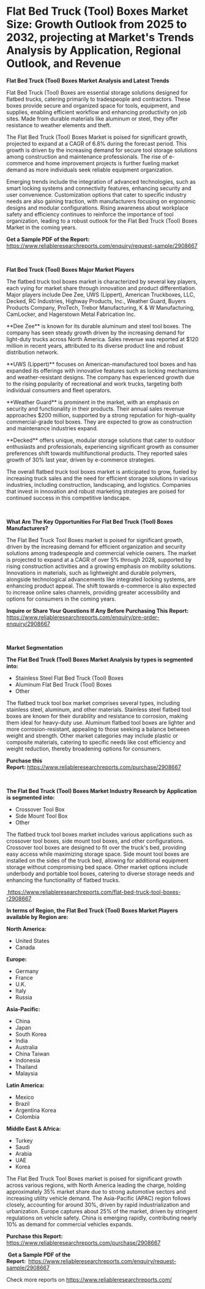 <p><h1>Flat Bed Truck (Tool) Boxes Market Size: Growth Outlook from 2025 to 2032, projecting at Market's Trends Analysis by Application, Regional Outlook, and Revenue</h1></p><p><strong>Flat Bed Truck (Tool) Boxes Market Analysis and Latest Trends</strong></p>
<p><p>Flat Bed Truck (Tool) Boxes are essential storage solutions designed for flatbed trucks, catering primarily to tradespeople and contractors. These boxes provide secure and organized space for tools, equipment, and supplies, enabling efficient workflow and enhancing productivity on job sites. Made from durable materials like aluminum or steel, they offer resistance to weather elements and theft.</p><p>The Flat Bed Truck (Tool) Boxes Market is poised for significant growth, projected to expand at a CAGR of 6.8% during the forecast period. This growth is driven by the increasing demand for secure tool storage solutions among construction and maintenance professionals. The rise of e-commerce and home improvement projects is further fueling market demand as more individuals seek reliable equipment organization.</p><p>Emerging trends include the integration of advanced technologies, such as smart locking systems and connectivity features, enhancing security and user convenience. Customization options that cater to specific industry needs are also gaining traction, with manufacturers focusing on ergonomic designs and modular configurations. Rising awareness about workplace safety and efficiency continues to reinforce the importance of tool organization, leading to a robust outlook for the Flat Bed Truck (Tool) Boxes Market in the coming years.</p></p>
<p><strong>Get a Sample PDF of the Report:&nbsp;</strong> <a href="https://www.reliableresearchreports.com/enquiry/request-sample/2908667?utm_campaign=2745&utm_medium=2&utm_source=Github&utm_content=ia&utm_term=12032025&utm_id=flat-bed-truck-tool-boxes">https://www.reliableresearchreports.com/enquiry/request-sample/2908667</a></p>
<p>&nbsp;</p>
<p><strong>Flat Bed Truck (Tool) Boxes Major Market Players</strong></p>
<p><p>The flatbed truck tool boxes market is characterized by several key players, each vying for market share through innovation and product differentiation. Major players include Dee Zee, UWS (Lippert), American Truckboxes, LLC, Decked, RC Industries, Highway Products, Inc., Weather Guard, Buyers Products Company, ProTech, Trebor Manufacturing, K & W Manufacturing, CamLocker, and Hagerstown Metal Fabrication Inc.</p><p>**Dee Zee** is known for its durable aluminum and steel tool boxes. The company has seen steady growth driven by the increasing demand for light-duty trucks across North America. Sales revenue was reported at $120 million in recent years, attributed to its diverse product line and robust distribution network. </p><p>**UWS (Lippert)** focuses on American-manufactured tool boxes and has expanded its offerings with innovative features such as locking mechanisms and weather-resistant designs. The company has experienced growth due to the rising popularity of recreational and work trucks, targeting both individual consumers and fleet operators.</p><p>**Weather Guard** is prominent in the market, with an emphasis on security and functionality in their products. Their annual sales revenue approaches $200 million, supported by a strong reputation for high-quality commercial-grade tool boxes. They are expected to grow as construction and maintenance industries expand.</p><p>**Decked** offers unique, modular storage solutions that cater to outdoor enthusiasts and professionals, experiencing significant growth as consumer preferences shift towards multifunctional products. They reported sales growth of 30% last year, driven by e-commerce strategies.</p><p>The overall flatbed truck tool boxes market is anticipated to grow, fueled by increasing truck sales and the need for efficient storage solutions in various industries, including construction, landscaping, and logistics. Companies that invest in innovation and robust marketing strategies are poised for continued success in this competitive landscape.</p></p>
<p>&nbsp;</p>
<p><strong>What Are The Key Opportunities For Flat Bed Truck (Tool) Boxes Manufacturers?</strong></p>
<p><p>The Flat Bed Truck Tool Boxes market is poised for significant growth, driven by the increasing demand for efficient organization and security solutions among tradespeople and commercial vehicle owners. The market is projected to expand at a CAGR of over 5% through 2028, supported by rising construction activities and a growing emphasis on mobility solutions. Innovations in materials, such as lightweight and durable polymers, alongside technological advancements like integrated locking systems, are enhancing product appeal. The shift towards e-commerce is also expected to increase online sales channels, providing greater accessibility and options for consumers in the coming years.</p></p>
<p><strong>Inquire or Share Your Questions If Any Before Purchasing This Report:</strong> <a href="https://www.reliableresearchreports.com/enquiry/pre-order-enquiry/2908667?utm_campaign=2745&utm_medium=2&utm_source=Github&utm_content=ia&utm_term=12032025&utm_id=flat-bed-truck-tool-boxes">https://www.reliableresearchreports.com/enquiry/pre-order-enquiry/2908667</a></p>
<p>&nbsp;</p>
<p><strong>Market Segmentation</strong></p>
<p><strong>The Flat Bed Truck (Tool) Boxes Market Analysis by types is segmented into:</strong></p>
<p><ul><li>Stainless Steel Flat Bed Truck (Tool) Boxes</li><li>Aluminum Flat Bed Truck (Tool) Boxes</li><li>Other</li></ul></p>
<p><p>The flatbed truck tool box market comprises several types, including stainless steel, aluminum, and other materials. Stainless steel flatbed tool boxes are known for their durability and resistance to corrosion, making them ideal for heavy-duty use. Aluminum flatbed tool boxes are lighter and more corrosion-resistant, appealing to those seeking a balance between weight and strength. Other market categories may include plastic or composite materials, catering to specific needs like cost efficiency and weight reduction, thereby broadening options for consumers.</p></p>
<p><strong>Purchase this Report:&nbsp;</strong><a href="https://www.reliableresearchreports.com/purchase/2908667?utm_campaign=2745&utm_medium=2&utm_source=Github&utm_content=ia&utm_term=12032025&utm_id=flat-bed-truck-tool-boxes">https://www.reliableresearchreports.com/purchase/2908667</a></p>
<p>&nbsp;</p>
<p><strong>The Flat Bed Truck (Tool) Boxes Market Industry Research by Application is segmented into:</strong></p>
<p><ul><li>Crossover Tool Box</li><li>Side Mount Tool Box</li><li>Other</li></ul></p>
<p><p>The flatbed truck tool boxes market includes various applications such as crossover tool boxes, side mount tool boxes, and other configurations. Crossover tool boxes are designed to fit over the truck's bed, providing easy access while maximizing storage space. Side mount tool boxes are installed on the sides of the truck bed, allowing for additional equipment storage without compromising bed space. Other market options include underbody and portable tool boxes, catering to diverse storage needs and enhancing the functionality of flatbed trucks.</p></p>
<p><a href="https://www.reliableresearchreports.com/flat-bed-truck-tool-boxes-r2908667?utm_campaign=2745&utm_medium=2&utm_source=Github&utm_content=ia&utm_term=12032025&utm_id=flat-bed-truck-tool-boxes">&nbsp;https://www.reliableresearchreports.com/flat-bed-truck-tool-boxes-r2908667</a></p>
<p><strong>In terms of Region, the Flat Bed Truck (Tool) Boxes Market Players available by Region are:</strong></p>
<p>
    <p> <strong> North America: </strong>
        <ul>
            <li>United States</li>
            <li>Canada</li>
        </ul>
        </p> 
    <p> <strong> Europe: </strong>
        <ul>
            <li>Germany</li>
            <li>France</li>
            <li>U.K.</li>
            <li>Italy</li>
            <li>Russia</li>
        </ul>
        </p> 
    <p> <strong> Asia-Pacific: </strong>
        <ul>
            <li>China</li>
            <li>Japan</li>
            <li>South Korea</li>
            <li>India</li>
            <li>Australia</li>
            <li>China Taiwan</li>
            <li>Indonesia</li>
            <li>Thailand</li>
            <li>Malaysia</li>
        </ul>
        </p> 
    <p> <strong> Latin America: </strong>
        <ul>
            <li>Mexico</li>
            <li>Brazil</li>
            <li>Argentina Korea</li>
            <li>Colombia</li>
        </ul>
        </p> 
    <p> <strong> Middle East & Africa: </strong>
        <ul>
            <li>Turkey</li>
            <li>Saudi</li>
            <li>Arabia</li>
            <li>UAE</li>
            <li>Korea</li>
        </ul>
    </p>
    </p>
<p><p>The Flat Bed Truck Tool Boxes market is poised for significant growth across various regions, with North America leading the charge, holding approximately 35% market share due to strong automotive sectors and increasing utility vehicle demand. The Asia-Pacific (APAC) region follows closely, accounting for around 30%, driven by rapid industrialization and urbanization. Europe captures about 25% of the market, driven by stringent regulations on vehicle safety. China is emerging rapidly, contributing nearly 10% as demand for commercial vehicles expands.</p></p>
<p><strong>Purchase this Report: </strong><a href="https://www.reliableresearchreports.com/purchase/2908667?utm_campaign=2745&utm_medium=2&utm_source=Github&utm_content=ia&utm_term=12032025&utm_id=flat-bed-truck-tool-boxes">https://www.reliableresearchreports.com/purchase/2908667</a></p>
<p>&nbsp;<strong>Get a Sample PDF of the Report:&nbsp;&nbsp;</strong><a href="https://www.reliableresearchreports.com/enquiry/request-sample/2908667?utm_campaign=2745&utm_medium=2&utm_source=Github&utm_content=ia&utm_term=12032025&utm_id=flat-bed-truck-tool-boxes">https://www.reliableresearchreports.com/enquiry/request-sample/2908667</a></p>
<p><strong></strong></p>
<p>Check more reports on <a href="https://www.reliableresearchreports.com/?utm_campaign=2745&utm_medium=2&utm_source=Github&utm_content=ia&utm_term=12032025&utm_id=flat-bed-truck-tool-boxes">https://www.reliableresearchreports.com/</a></p>